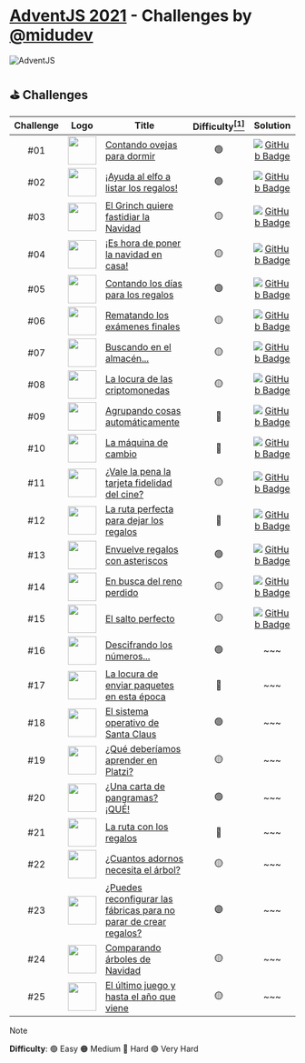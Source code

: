 # [AdventJS 2021][adventjs] - Challenges by [@midudev][midudev]

![AdventJS][adventjs-logo]

## ⛳ Challenges
| Challenge | Logo                                                                  |  Title                                                                      | Difficulty[<sup>[1]</sup>][difficulty] | Solution                           |
| :-------: | --------------------------------------------------------------------- | --------------------------------------------------------------------------- | :--------: | :--------------------------------: |
| #01       | <img src="https://2021.adventjs.dev/sheep.png" width="50"/>           | [Contando ovejas para dormir][page01]                                       | 🟢        | [![GitHub Badge][github-badge]][01] |
| #02       | <img src="https://2021.adventjs.dev/elf.png" width="50"/>             | [¡Ayuda al elfo a listar los regalos!][page02]                              | 🟢        | [![GitHub Badge][github-badge]][02] |
| #03       | <img src="https://2021.adventjs.dev/grinch.png" width="50"/>          | [El Grinch quiere fastidiar la Navidad][page03]                             | 🟡        | [![GitHub Badge][github-badge]][03] |
| #04       | <img src="https://2021.adventjs.dev/xmas-tree.png" width="50"/>       | [¡Es hora de poner la navidad en casa!][page04]                             | 🟡        | [![GitHub Badge][github-badge]][04] |
| #05       | <img src="https://2021.adventjs.dev/25-december.png" width="50"/>     | [Contando los días para los regalos][page05]                                | 🟢        | [![GitHub Badge][github-badge]][05] |
| #06       | <img src="https://2021.adventjs.dev/math.png" width="50"/>            | [Rematando los exámenes finales][page06]                                    | 🟡        | [![GitHub Badge][github-badge]][06] |
| #07       | <img src="https://2021.adventjs.dev/shop.png" width="50"/>            | [Buscando en el almacén...][page07]                                         | 🟡        | [![GitHub Badge][github-badge]][07] |
| #08       | <img src="https://2021.adventjs.dev/bitcoin.png" width="50"/>         | [La locura de las criptomonedas][page08]                                    | 🟡        | [![GitHub Badge][github-badge]][08] |
| #09       | <img src="https://2021.adventjs.dev/package.png" width="50"/>         | [Agrupando cosas automáticamente][page09]                                   | 🔴        | [![GitHub Badge][github-badge]][09] |
| #10       | <img src="https://2021.adventjs.dev/coins.png" width="50"/>           | [La máquina de cambio][page10]                                              | 🔴        | [![GitHub Badge][github-badge]][10] |
| #11       | <img src="https://2021.adventjs.dev/cine.png" width="50"/>            | [¿Vale la pena la tarjeta fidelidad del cine?][page11]                      | 🟡        | [![GitHub Badge][github-badge]][11] |
| #12       | <img src="https://2021.adventjs.dev/trineo.png" width="50"/>          | [La ruta perfecta para dejar los regalos][page12]                           | 🔴        | [![GitHub Badge][github-badge]][12] |
| #13       | <img src="https://2021.adventjs.dev/gift.png" width="50"/>            | [Envuelve regalos con asteriscos][page13]                                   | 🟢        | [![GitHub Badge][github-badge]][13] |
| #14       | <img src="https://2021.adventjs.dev/reindeer.png" width="50"/>        | [En busca del reno perdido][page14]                                         | 🟡        | [![GitHub Badge][github-badge]][14] |
| #15       | <img src="https://2021.adventjs.dev/fly.png" width="50"/>             | [El salto perfecto][page15]                                                 | 🟡        | [![GitHub Badge][github-badge]][15] |
| #16       | <img src="https://2021.adventjs.dev/roman.png" width="50"/>           | [Descifrando los números...][page16]                                        | 🟢        | ~~~                                 |
| #17       | <img src="https://2021.adventjs.dev/carrier.png" width="50"/>         | [La locura de enviar paquetes en esta época][page17]                        | 🔴        | ~~~                                 |
| #18       | <img src="https://2021.adventjs.dev/computer.png" width="50"/>        | [El sistema operativo de Santa Claus][page18]                               | 🟢        | ~~~                                 |
| #19       | <img src="https://2021.adventjs.dev/platzi-regalo.png" width="50"/>   | [¿Qué deberíamos aprender en Platzi?][page19]                               | 🟡        | ~~~                                 |
| #20       | <img src="https://2021.adventjs.dev/alphabet.png" width="50"/>        | [¿Una carta de pangramas? ¡QUÉ!][page20]                                    | 🟢        | ~~~                                 |
| #21       | <img src="https://2021.adventjs.dev/bag-gifts.png" width="50"/>       | [La ruta con los regalos][page21]                                           | 🔴        | ~~~                                 |
| #22       | <img src="https://2021.adventjs.dev/xmas-tree.png" width="50"/>       | [¿Cuantos adornos necesita el árbol?][page22]                               | 🟡        | ~~~                                 |
| #23       | <img src="https://2021.adventjs.dev/factory.png" width="50"/>         | [¿Puedes reconfigurar las fábricas para no parar de crear regalos?][page23] | 🟣        | ~~~                                 |
| #24       | <img src="https://2021.adventjs.dev/xmas-trees.png" width="50"/>      | [Comparando árboles de Navidad][page24]                                     | 🟡        | ~~~                                 |
| #25       | <img src="https://2021.adventjs.dev/mouse.png" width="50"/>           | [El último juego y hasta el año que viene][page25]                          | 🟡        | ~~~                                 |

[difficulty]: #difficulty-note "Difficulty Levels"
<span id="difficulty-note"></span>
> [!NOTE]
> **Difficulty**: 🟢 Easy 🟠 Medium 🔴 Hard 🟣 Very Hard


[midudev]: https://midu.dev
[adventjs]: https://2021.adventjs.dev/
[adventjs-logo]: /assets/banner_2021.png
[github-badge]: https://img.shields.io/badge/code-181717?logo=github&logoColor=fff&style=flat-square

[page01]: https://adventjs.dev/challenges/01
[page02]: https://adventjs.dev/challenges/02
[page03]: https://adventjs.dev/challenges/03
[page04]: https://adventjs.dev/challenges/04
[page05]: https://adventjs.dev/challenges/05
[page06]: https://adventjs.dev/challenges/06
[page07]: https://adventjs.dev/challenges/07
[page08]: https://adventjs.dev/challenges/08
[page09]: https://adventjs.dev/challenges/09
[page10]: https://adventjs.dev/challenges/10
[page11]: https://adventjs.dev/challenges/11
[page12]: https://adventjs.dev/challenges/12
[page13]: https://adventjs.dev/challenges/13
[page14]: https://adventjs.dev/challenges/14
[page15]: https://adventjs.dev/challenges/15
[page16]: https://adventjs.dev/challenges/16
[page17]: https://adventjs.dev/challenges/17
[page18]: https://adventjs.dev/challenges/18
[page19]: https://adventjs.dev/challenges/19
[page20]: https://adventjs.dev/challenges/20
[page21]: https://adventjs.dev/challenges/21
[page22]: https://adventjs.dev/challenges/22
[page23]: https://adventjs.dev/challenges/23
[page24]: https://adventjs.dev/challenges/24
[page25]: https://adventjs.dev/challenges/25

[01]: ./challenges/01
[02]: ./challenges/02
[03]: ./challenges/03
[04]: ./challenges/04
[05]: ./challenges/05
[06]: ./challenges/06
[07]: ./challenges/07
[08]: ./challenges/08
[09]: ./challenges/09
[10]: ./challenges/10
[11]: ./challenges/11
[12]: ./challenges/12
[13]: ./challenges/13
[14]: ./challenges/14
[15]: ./challenges/15
[16]: ./challenges/16
[17]: ./challenges/17
[18]: ./challenges/18
[19]: ./challenges/19
[20]: ./challenges/20
[21]: ./challenges/21
[22]: ./challenges/22
[23]: ./challenges/23
[24]: ./challenges/24
[25]: ./challenges/25
